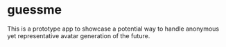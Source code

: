 # guessme
This is a prototype app to showcase a potential way to handle anonymous yet representative avatar generation of the future.